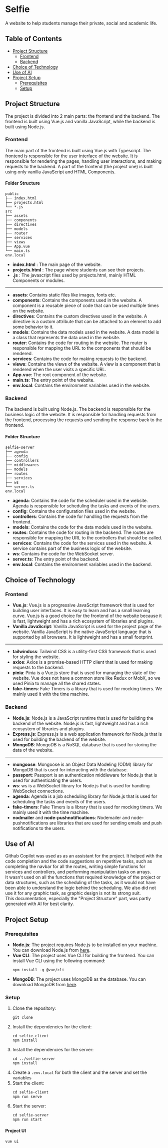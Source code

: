 # Selfie

A website to help students manage their private, social and academic life.

## Table of Contents
- [Project Structure](#project-structure)
  - [Frontend](#frontend)
  - [Backend](#backend)
- [Choice of Technology](#choice-of-technology)
- [Use of AI](#use-of-ai)
- [Project Setup](#project-setup)
  - [Prerequisites](#prerequisites)
  - [Setup](#setup)

## Project Structure

The project is divided into 2 main parts: the frontend and the backend. The frontend is built using Vue.js and vanilla JavaScript, while the backend is built using Node.js.

### Frontend

The main part of the frontend is built using Vue.js with Typescript. The frontend is responsible for the user interface of the website. It is responsible for rendering the pages, handling user interactions, and making requests to the backend. A part of the frontend (the project one) is built using only vanilla JavaScript and HTML Components.


#### Folder Structure

```
public
├── index.html
├── projects.html
└── *.js
src
├── assets
├── components
├── directives
├── models
├── router
├── services
├── views
├── App.vue
└── main.ts
env.local
```
- **index.html** : The main page of the website.
- **projects.html** : The page where students can see their projects.
- **.js** : The javascript files used by projects.html, mainly HTML Components or modules.
----------------
- **assets**: Contains static files like images, fonts etc.
- **components**: Contains the components used in the website. A component is a reusable piece of code that can be used
  multiple times on the website.
- **directives**: Contains the custom directives used in the website. A directive is a custom attribute that can be
  attached to an element to add some behavior to it.
- **models**: Contains the data models used in the website. A data model is a class that represents the data used in the
  website.
- **router**: Contains the code for routing in the website. The router is responsible for mapping the URL to the
  components that should be rendered.
- **services**: Contains the code for making requests to the backend.
- **views**: Contains the views of the website. A view is a component that is rendered when the user visits a specific
  URL.
- **App.vue**: The root component of the website.
- **main.ts**: The entry point of the website.
- **env.local**: Contains the environment variables used in the website.

### Backend

The backend is built using Node.js. The backend is responsible for the business logic of the website. It is responsible
for handling requests from the frontend, processing the requests and sending the response back to the frontend.

#### Folder Structure

```
selfie-server
├── agenda
├── config
├── controllers
├── middlewares
├── models
├── routes
├── services
├── ws
└── server.ts
env.local
```
- **agenda**: Contains the code for the scheduler used in the website. Agenda is responsible for scheduling the tasks
  and events of the users.
- **config**: Contains the configuration files used in the website.
- **controllers**: Contains the code for handling the requests from the frontend.
- **models**: Contains the code for the data models used in the website.
- **routes**: Contains the code for routing in the backend. The routes are responsible for mapping the URL to the
  controllers that should be called.
- **services**: Contains the code for the services used in the website. A service contains part of the business logic of the website.
- **ws**: Contains the code for the WebSocket server.
- **server.ts**: The entry point of the backend.
- **env.local**: Contains the environment variables used in the backend.

## Choice of Technology

### Frontend
- **Vue.js**: Vue.js is a progressive JavaScript framework that is used for building user interfaces. It is easy to learn
  and has a small learning curve. Vue.js is a good choice for the frontend of the website because it is fast, lightweight
  and has a rich ecosystem of libraries and plugins.
- **Vanilla JavaScript**: Vanilla JavaScript is used for the project page of the website. Vanilla JavaScript is the
  native JavaScript language that is supported by all browsers. It is lightweight and has a small footprint.
----------------
- **tailwindcss**: Tailwind CSS is a utility-first CSS framework that is used for styling the website.
- **axios**: Axios is a promise-based HTTP client that is used for making requests to the backend.
- **pinia**: Pinia is a Vue.js store that is used for managing the state of the website. Vue does not have a common
  store like Redux or MobX, so we used Pinia to manage all the shared states.
- **fake-timers**: Fake Timers is a library that is used for mocking timers. We mainly used it with the time machine.


### Backend
- **Node.js**: Node.js is a JavaScript runtime that is used for building the backend of the website. Node.js is fast,
  lightweight and has a rich ecosystem of libraries and plugins.
- **Express.js**: Express.js is a web application framework for Node.js that is used for building the backend of the
  website.
- **MongoDB**: MongoDB is a NoSQL database that is used for storing the data of the website.
----------------
- **mongoose**: Mongoose is an Object Data Modeling (ODM) library for MongoDB that is used for interacting with the
  database.
- **passport**: Passport is an authentication middleware for Node.js that is used for authenticating the users.
- **ws**: ws is a WebSocket library for Node.js that is used for handling WebSocket connections.
- **agenda**: Agenda is a job scheduling library for Node.js that is used for scheduling the tasks and events of the
  users.
- **fake-timers**: Fake Timers is a library that is used for mocking timers. We mainly used it with the time machine.
- **nodmailer** and **node-pushnotifications**: Nodemailer and node-pushnotifications are libraries that are used for
  sending emails and push notifications to the users.

## Use of AI
Github Copilot was used as as an assistant for the project. It helped with the code completion and the code suggestions on repetitive tasks, such as completing the navbar for all the routes, writing simple functions for services and controllers, and performing manipulation tasks on arrays.  
It wasn't used on all the functions that required knowledge of the project or data structures, such as the scheduling of the tasks, as it would not have been able to understand the logic behind the scheduling.
We also did not use it for any graphic task, as graphic design is not its strong suit.  
This documentation, especially the "Project Structure" part, was partly generated with AI for best clarity.

## Project Setup

### Prerequisites

- **Node.js**: The project requires Node.js to be installed on your machine. You can download Node.js from
  [here](https://nodejs.org/).
- **Vue CLI**: The project uses Vue CLI for building the frontend. You can install Vue CLI using the following command:
  ```shell
  npm install -g @vue/cli
  ```
- **MongoDB**: The project uses MongoDB as the database. You can download MongoDB from [here](https://www.mongodb.com/).

### Setup

1. Clone the repository:
    ```shell
    git clone
    ```
2. Install the dependencies for the client:
    ```shell
    cd selfie-client
    npm install
    ```
3. Install the dependencies for the server:
    ```shell
    cd ../selfie-server
    npm install
    ```
4. Create a `.env.local` for both the client and the server and set the variables
5. Start the client:
    ```shell
    cd selfie-client
    npm run serve
    ```
6. Start the server:
    ```shell
    cd selfie-server
    npm run start
    ```

#### Project UI

```
vue ui
```
